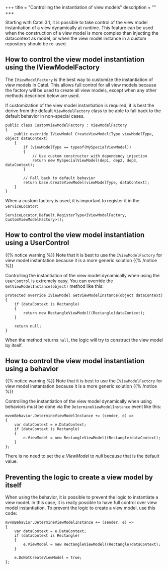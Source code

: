+++
title = "Controlling the instantiation of view models" 
description = ""
+++

Starting with Catel 3.1, it is possible to take control of the view model instantiation of a view dynamically at runtime. This feature can be used when the construction of a view model is more complex than injecting the datacontext as model, or when the view model instance in a custom repository should be re-used.

## How to control the view model instantiation using the IViewModelFactory

The `IViewModelFactory` is the best way to customize the instantiation of view models in Catel. This allows full control for all view models because the factory will be used to create all view models, except when any other methods described below are used.

If customization of the view model instantiation is required, it is best the derive from the default `ViewModelFactory` class to be able to fall back to the default behavior in non-special cases.

```
public class CustomViewModelFactory : ViewModelFactory
{
    public override IViewModel CreateViewModel(Type viewModelType, object dataContext)
    {
        if (viewModelType == typeof(MySpecialViewModel))
        {
            // Use custom constructor with dependency injection
            return new MySpecialViewModel(dep1, dep2, dep3, dataContext);
        }

        // Fall back to default behavior
        return base.CreateViewModel(viewModelType, dataContext);
    }
}
```

When a custom factory is used, it is important to register it in the `ServiceLocator`:

```
ServiceLocator.Default.RegisterType<IViewModelFactory, CustomViewModelFactory>();
```

## How to control the view model instantiation using a UserControl

{{% notice warning %}}
Note that it is best to use the `IViewModelFactory` for view model instantation because it is a more generic solution
{{% /notice %}}

Controlling the instantiation of the view model dynamically when using the `UserControl` is extremely easy. You can override the `GetViewModelInstance(object)` method like this:

```
protected override IViewModel GetViewModelInstance(object dataContext)
{
    if (dataContext is Rectangle)
    {
        return new RectangleViewModel((Rectangle)dataContext);
    }

    return null;
}
```

When the method returns `null`, the logic will try to construct the view model by itself.

## How to control the view model instantiation using a behavior

{{% notice warning %}}
Note that it is best to use the `IViewModelFactory` for view model instantation because it is a more generic solution
{{% /notice %}}

Controlling the instantiation of the view model dynamically when using behaviors must be done via the `DetermineViewModelInstance` event like this:

```
mvvmBehavior.DetermineViewModelInstance += (sender, e) =>
{
    var dataContext = e.DataContext;
    if (dataContext is Rectangle)
    {
        e.ViewModel = new RectangleViewModel((Rectangle)dataContext);
    }
};
```

There is no need to set the *e.ViewModel* to *null* because that is the default value.

## Preventing the logic to create a view model by itself

When using the behavior, it is possible to prevent the logic to instantiate a view model. In this case, it is really possible to have full control over view model instantiation. To prevent the logic to create a view model, use this code:

```
mvvmBehavior.DetermineViewModelInstance += (sender, e) =>
{
    var dataContext = e.DataContext;
    if (dataContext is Rectangle)
    {
        e.ViewModel = new RectangleViewModel((Rectangle)dataContext);
    }

    e.DoNotCreateViewModel = true;
};
```
